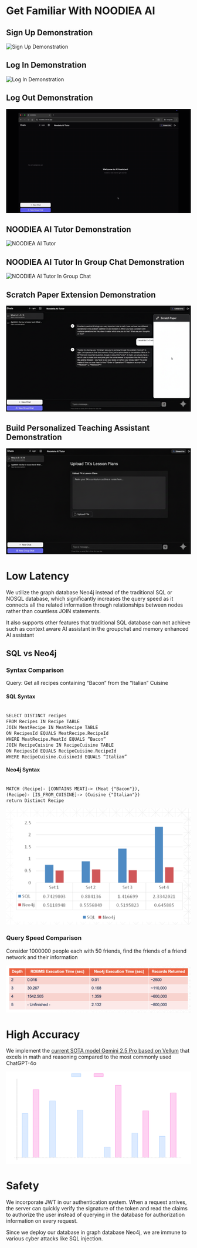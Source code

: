 # Get Familiar With NOODIEA AI 

## Sign Up Demonstration
![Sign Up Demonstration](./InProgress/demo1.gif)

## Log In Demonstration
![Log In Demonstration](./InProgress/demo2.gif)

## Log Out Demonstration
![Log Out Demonstration](./InProgress/demo3.gif)

## NOODIEA AI Tutor Demonstration
![NOODIEA AI Tutor](./InProgress/demo4.gif)

## NOODIEA AI Tutor In Group Chat Demonstration
![NOODIEA AI Tutor In Group Chat](./InProgress/demo7.gif)

## Scratch Paper Extension Demonstration
![AI Tutor Scratch Paper](./InProgress/demo8.png)

## Build Personalized Teaching Assistant Demonstration
![Build Personalized Teaching Assistant](./InProgress/demo9.png)

# Low Latency

We utilize the graph database Neo4j instead of the traditional SQL or NOSQL database, which significantly increases the query speed as it connects all the related information through relationships between nodes rather than countless JOIN statements. 

It also supports other features that traditional SQL database can not achieve such as context aware AI assistant in the groupchat and memory enhanced AI assistant

## SQL vs Neo4j 

### Syntax Comparison

Query: Get all recipes containing “Bacon” from the “Italian” Cuisine

#### SQL Syntax

```

SELECT DISTINCT recipes
FROM Recipes IN Recipe TABLE
JOIN MeatRecipe IN MeatRecipe TABLE
ON RecipesId EQUALS MeatRecipe.RecipeId
WHERE MeatRecipe.MeatId EQUALS “Bacon”
JOIN RecipeCuisine IN RecipeCuisine TABLE
ON RecipesId EQUALS RecipeCuisine.RecipeId
WHERE RecipeCuisine.CuisineId EQUALS “Italian”

```

#### Neo4j Syntax

```

MATCH (Recipe)- [CONTAINS MEAT]-> (Meat {"Bacon"}),
(Recipe)- [IS_FROM_CUISINE]-> (Cuisine {"Italian"})
return Distinct Recipe

```

![SQL vs Neo4j](./InProgress/SQLvsNEO4j.png)

### Query Speed Comparison

Consider 1000000 people each with 50 friends, find the friends of a friend network and their information

![SQL vs Neo4j1](./InProgress/SQLvsNEO4j1.png)

# High Accuracy

We implement the [current SOTA model Gemini 2.5 Pro based on Vellum](https://www.vellum.ai/llm-leaderboard?utm_source=google&utm_medium=organic) that excels in math and reasoning compared to the most commonly used ChatGPT-4o 

![Model Showcase](./InProgress/model.png)

# Safety 

We incorporate JWT in our authentication system. When a request arrives, the server can quickly verify the signature of the token and read the claims to authorize the user instead of querying in the database for authorization information on every request.

Since we deploy our database in graph database Neo4j, we are immune to various cyber attacks like SQL injection.